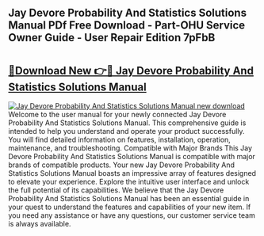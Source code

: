 ## Jay Devore Probability And Statistics Solutions Manual PDf Free Download - Part-OHU Service Owner Guide - User Repair Edition 7pFbB

# <h2><a href="http://bc76876.oget.top/?id=Jay+Devore+Probability+And+Statistics+Solutions+Manual">🔗Download New 👉🔴 Jay Devore Probability And Statistics Solutions Manual</a></h2>

[![Jay Devore Probability And Statistics Solutions Manual new download](https://i.imgur.com/5g1atiW.png)](http://bc76876.oget.top/?id=Jay+Devore+Probability+And+Statistics+Solutions+Manual)
Welcome to the user manual for your newly connected Jay Devore Probability And Statistics Solutions Manual. This comprehensive guide is intended to help you understand and operate your product successfully. You will find detailed information on features, installation, operation, maintenance, and troubleshooting. Compatible with Major Brands This Jay Devore Probability And Statistics Solutions Manual is compatible with major brands of compatible products. Your new Jay Devore Probability And Statistics Solutions Manual boasts an impressive array of features designed to elevate your experience. Explore the intuitive user interface and unlock the full potential of its capabilities. We believe that the Jay Devore Probability And Statistics Solutions Manual has been an essential guide in your quest to understand the features and capabilities of your new item. If you need any assistance or have any questions, our customer service team is always available.
